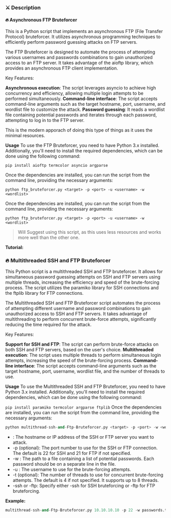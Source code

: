 ### ⚔ Description

#### 🔥 Asynchronous FTP Bruteforcer

This is a Python script that implements an asynchronous FTP (File Transfer Protocol) bruteforcer. It utilizes asynchronous programming techniques to efficiently perform password guessing attacks on FTP servers.

The FTP Bruteforcer is designed to automate the process of attempting various usernames and passwords combinations to gain unauthorized access to an FTP server. It takes advantage of the aioftp library, which provides an asynchronous FTP client implementation.

Key Features:

**Asynchronous execution**: The script leverages asyncio to achieve high concurrency and efficiency, allowing multiple login attempts to be performed simultaneously.
**Command-line interface**: The script accepts command-line arguments such as the target hostname, port, username, and wordlist file to customize the attack.
**Password guessing**: It reads a wordlist file containing potential passwords and iterates through each password, attempting to log in to the FTP server.

This is the modern apporach of doing this type of things as it uses the minimal resources.

**Usage**
To use the FTP Bruteforcer, you need to have Python 3.x installed. Additionally, you'll need to install the required dependencies, which can be done using the following command:

```shell
pip install aioftp termcolor asyncio argparse
```

Once the dependencies are installed, you can run the script from the command line, providing the necessary arguments:

```shell
python ftp_bruteforcer.py <target> -p <port> -u <username> -w <wordlist>
```

Once the dependencies are installed, you can run the script from the command line, providing the necessary arguments:

```shell
python ftp_bruteforcer.py <target> -p <port> -u <username> -w <wordlist>
```

> Will Suggest using this script, as this uses less resources and works more well than the other one.

**Tutorial:**

### 🔥 Multithreaded SSH and FTP Bruteforcer

This Python script is a multithreaded SSH and FTP bruteforcer. It allows for simultaneous password guessing attempts on SSH and FTP servers using multiple threads, increasing the efficiency and speed of the brute-forcing process. The script utilizes the paramiko library for SSH connections and the ftplib library for FTP connections.

The Multithreaded SSH and FTP Bruteforcer script automates the process of attempting different username and password combinations to gain unauthorized access to SSH and FTP servers. It takes advantage of multithreading to perform concurrent brute-force attempts, significantly reducing the time required for the attack.

Key Features:

**Support for SSH and FTP**: The script can perform brute-force attacks on both SSH and FTP servers, based on the user's choice.
**Multithreaded execution**: The script uses multiple threads to perform simultaneous login attempts, increasing the speed of the brute-forcing process.
**Command-line interface**: The script accepts command-line arguments such as the target hostname, port, username, wordlist file, and the number of threads to use.

**Usage**
To use the Multithreaded SSH and FTP Bruteforcer, you need to have Python 3.x installed. Additionally, you'll need to install the required dependencies, which can be done using the following command:

`pip install paramiko termcolor argparse ftplib`
Once the dependencies are installed, you can run the script from the command line, providing the necessary arguments:

```python
python multithread-ssh-and-Ftp-Bruteforcer.py <target> -p <port> -w <wordlist> -u <username> -t <thread> <-ssh|-ftp>
```

- <target>: The hostname or IP address of the SSH or FTP server you want to attack.
- -p <port> (optional): The port number to use for the SSH or FTP connection. The default is 22 for SSH and 21 for FTP if not specified.
- -w <wordlist>: The path to a file containing a list of potential passwords. Each password should be on a separate line in the file.
- -u <username>: The username to use for the brute-forcing attempts.
- -t <threads> (optional): The number of threads to use for concurrent brute-forcing attempts. The default is 4 if not specified. It supports up to 8 threads.
- -ssh or -ftp: Specify either -ssh for SSH bruteforcing or -ftp for FTP bruteforcing.

**Example:**

````python
multithread-ssh-and-Ftp-Bruteforcer.py 10.10.10.10 -p 22 -w passwords.txt -u admin -t 6 -ssh```
````

